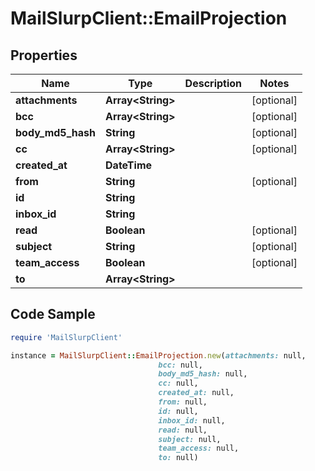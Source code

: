 # MailSlurpClient::EmailProjection

## Properties

Name | Type | Description | Notes
------------ | ------------- | ------------- | -------------
**attachments** | **Array&lt;String&gt;** |  | [optional] 
**bcc** | **Array&lt;String&gt;** |  | [optional] 
**body_md5_hash** | **String** |  | [optional] 
**cc** | **Array&lt;String&gt;** |  | [optional] 
**created_at** | **DateTime** |  | 
**from** | **String** |  | [optional] 
**id** | **String** |  | 
**inbox_id** | **String** |  | 
**read** | **Boolean** |  | [optional] 
**subject** | **String** |  | [optional] 
**team_access** | **Boolean** |  | [optional] 
**to** | **Array&lt;String&gt;** |  | 

## Code Sample

```ruby
require 'MailSlurpClient'

instance = MailSlurpClient::EmailProjection.new(attachments: null,
                                 bcc: null,
                                 body_md5_hash: null,
                                 cc: null,
                                 created_at: null,
                                 from: null,
                                 id: null,
                                 inbox_id: null,
                                 read: null,
                                 subject: null,
                                 team_access: null,
                                 to: null)
```


